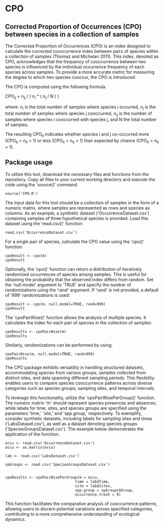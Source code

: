 # CPO
## Corrected Proportion of Occurrences (CPO) between species in a collection of samples

The Corrected Proportion of Occurrences (CPO) is an index designed to calculate the corrected cooccurrence index between pairs of species within a collection of samples (Thomaz and Michelan 2011). This index, denoted as CPO, acknowledges that the frequency of cooccurrence between two species is influenced by the individual occurrence frequency of each species across samples. To provide a more accurate metric for measuring the degree to which two species cooccur, the CPO is introduced. 

The CPO is computed using the following formula:

CPO<sub>ij</sub> = n<sub>ij</sub> / ( n<sub>i</sub> * ( n<sub>j</sub> / N ) )

where:
n<sub>i</sub> is the total number of samples where species i occurred,
n<sub>j</sub> is the total number of samples where species j cooccurred,
n<sub>ij</sub> is the number of samples where species i cooccurred with species j, and
N the total number of samples.

The resulting CPO<sub>it</sub> indicates whether species i and j co-occurred more (CPO<sub>it</sub> = n<sub>it</sub> > 1) or less (CPO<sub>it</sub> = n<sub>it</sub> < 1) than expected by chance (CPO<sub>it</sub> = n<sub>it</sub> = 1).


## Package usage
To utilize this tool, download the necessary files and functions from the repository. Copy all files to your current working directory and execute the code using the 'source()' command.

```{r, echo=FALSE}
source('CPO.R')
```

The input data for this tool should be a collection of samples in the form of a numeric matrix, where samples are represented as rows and species as columns. As an example, a synthetic dataset ('OccurrenceDataset.csv') containing samples of three hypothetical species is provided. Load this dataset using the 'read.csv()' function:

```{r, echo=FALSE}
read.csv('OccurrenceDataset.csv')
```

For a single pair of species, calculate the CPO value using the 'cpo()' function:

```{r, echo=FALSE}
cpoResult <- cpo(m)
cpoResult
```

Optionally, the 'cpo()' function can return a distribution of iteratively randomized occurrences of species among samples. This is useful for obtaining the probability that the observed index differs from random. Set the 'null.model' argument to 'TRUE' and specify the number of randomizations using the 'rand' argument. If 'rand' is not provided, a default of '999' randomizations is used:

```{r, echo=FALSE}
cpoResult <- cpo(m, null.model=TRUE, rand=999)
cpoResult
```
The 'cpoPairWise()' function allows the analysis of multiple species. It calculates the index for each pair of species in the collection of samples:

```{r, echo=FALSE}
cpoResults <- cpoPairWise(m)
cpoResults
```

Similarly, randomizations can be performed by using:

```{r, echo=FALSE}
cpoPairWise(m, null.model=TRUE, rand=999)
cpoResults
```

The CPO package exhibits versatility in handling structured datasets, accommodating species from various groups, samples collected from distinct sites, and data spanning different sampling periods. This flexibility enables users to compare species cooccurrence patterns across diverse categories such as species groups, sampling sites, and temporal intervals.

To leverage this functionality, utilize the 'cpoPairWisePerGroup()' function. The numeric matrix 'm' should represent species presences and absences, while labels for time, sites, and species groups are specified using the parameters 'time,' 'site,' and 'spp.group,' respectively. To exemplify, consider synthetic datasets, including labels for sampling sites and times ('LabsDataset.csv'), as well as a dataset denoting species groups ('SpeciesGroupsDataset.csv'). The example below demonstrates the application of the function:

```{r, echo=FALSE}
occu <- read.csv('OccurrenceDataset.csv')
occu <- as.matrix(occu)

lab <- read.csv('LabsDataset.csv')

spGroups <- read.csv('SpeciesGroupsDataset.csv')


cpoResults <- cpoPairWisePerGroup(m = occu, 
                                time = lab$Time,   
                                site = lab$Sites, 
                                spp.group = spGroups$Group,
                                occurrence.tresh = 0)
```

This function facilitates the comparative analysis of cooccurrence patterns, allowing users to discern potential variations across specified categories, contributing to a more comprehensive understanding of ecological dynamics.

